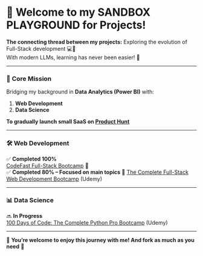 # 👋 Welcome to my SANDBOX PLAYGROUND for Projects!  

**The connecting thread between my projects:** Exploring the evolution of Full-Stack development 💻🤖  
With modern LLMs, learning has never been easier! 🚀  

---

### 🧩 **Core Mission**  
Bridging my background in **Data Analytics (Power BI)** with:  
1. **Web Development**  
2. **Data Science**  

**To gradually launch small SaaS on [Product Hunt](https://www.producthunt.com/)**

---

### 🛠️ **Web Development**  
✅ **Completed 100%**  
  [CodeFast Full-Stack Bootcamp](http://www.codefa.st) 🚀  
✅ **Completed 80% – Focused on main topics** 🎯 
  [The Complete Full-Stack Web Development Bootcamp](https://www.udemy.com/) (Udemy)  

---

### 📊 **Data Science**  
🔜 **In Progress**  
  [100 Days of Code: The Complete Python Pro Bootcamp](https://www.udemy.com/) (Udemy)  

---

🙌 **You’re welcome to enjoy this journey with me! And fork as much as you need** 🍝
